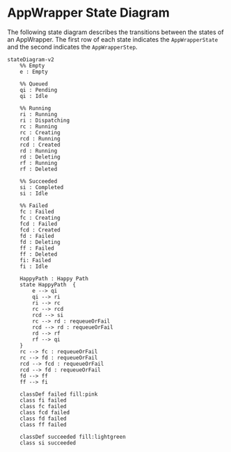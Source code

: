 # AppWrapper State Diagram
The following state diagram describes the transitions between the states of an AppWrapper.
The first row of each state indicates the `AppWrapperState` and the second indicates the `AppWrapperStep`.

```mermaid
stateDiagram-v2
    %% Empty
    e : Empty

    %% Queued
    qi : Pending
    qi : Idle

    %% Running
    ri : Running
    ri : Dispatching
    rc : Running
    rc : Creating
    rcd : Running
    rcd : Created
    rd : Running
    rd : Deleting
    rf : Running
    rf : Deleted

    %% Succeeded
    si : Completed
    si : Idle

    %% Failed
    fc : Failed
    fc : Creating
    fcd : Failed
    fcd : Created
    fd : Failed
    fd : Deleting
    ff : Failed
    ff : Deleted
    fi: Failed
    fi : Idle

    HappyPath : Happy Path
    state HappyPath  {
        e --> qi
        qi --> ri
        ri --> rc
        rc --> rcd
        rcd --> si
        rc --> rd : requeueOrFail
        rcd --> rd : requeueOrFail
        rd --> rf
        rf --> qi
    }
    rc --> fc : requeueOrFail
    rc --> fd : requeueOrFail
    rcd --> fcd : requeueOrFail
    rcd --> fd : requeueOrFail
    fd --> ff
    ff --> fi

    classDef failed fill:pink
    class fi failed
    class fc failed
    class fcd failed
    class fd failed
    class ff failed

    classDef succeeded fill:lightgreen
    class si succeeded
```
